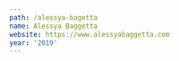 ```yaml
---
path: /alessya-bagetta
name: Alessya Baggetta
website: https://www.alessyabaggetta.com
year: '2019'
---
```

